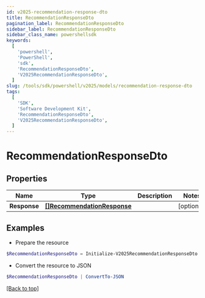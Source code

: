 ```yaml
---
id: v2025-recommendation-response-dto
title: RecommendationResponseDto
pagination_label: RecommendationResponseDto
sidebar_label: RecommendationResponseDto
sidebar_class_name: powershellsdk
keywords:
  [
    'powershell',
    'PowerShell',
    'sdk',
    'RecommendationResponseDto',
    'V2025RecommendationResponseDto',
  ]
slug: /tools/sdk/powershell/v2025/models/recommendation-response-dto
tags:
  [
    'SDK',
    'Software Development Kit',
    'RecommendationResponseDto',
    'V2025RecommendationResponseDto',
  ]
---
```


# RecommendationResponseDto

## Properties

| Name | Type | Description | Notes |
| --- | --- | --- | --- |
| **Response** | [**[]RecommendationResponse**](recommendation-response) |  | [optional] |

## Examples

- Prepare the resource

```powershell
$RecommendationResponseDto = Initialize-V2025RecommendationResponseDto  -Response null
```

- Convert the resource to JSON

```powershell
$RecommendationResponseDto | ConvertTo-JSON
```

[[Back to top]](#)
